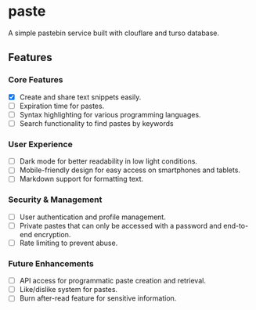 # paste

A simple pastebin service built with clouflare and turso database.

## Features

### Core Features

- [x] Create and share text snippets easily.
- [ ] Expiration time for pastes.
- [ ] Syntax highlighting for various programming languages.
- [ ] Search functionality to find pastes by keywords

### User Experience

- [ ] Dark mode for better readability in low light conditions.
- [ ] Mobile-friendly design for easy access on smartphones and tablets.
- [ ] Markdown support for formatting text.

### Security & Management

- [ ] User authentication and profile management.
- [ ] Private pastes that can only be accessed with a password and end-to-end encryption.
- [ ] Rate limiting to prevent abuse.

### Future Enhancements

- [ ] API access for programmatic paste creation and retrieval.
- [ ] Like/dislike system for pastes.
- [ ] Burn after-read feature for sensitive information.
